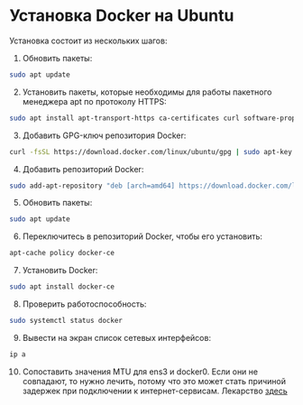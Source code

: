 # Установка Docker на Ubuntu

Установка состоит из нескольких шагов:

1. Обновить пакеты:

```bash
sudo apt update
```
2. Установить пакеты, которые необходимы для работы пакетного менеджера apt по протоколу HTTPS:

```bash
sudo apt install apt-transport-https ca-certificates curl software-properties-common
```

3. Добавить GPG-ключ репозитория Docker:

```bash
curl -fsSL https://download.docker.com/linux/ubuntu/gpg | sudo apt-key add -
```

4. Добавить репозиторий Docker:

```bash
sudo add-apt-repository "deb [arch=amd64] https://download.docker.com/linux/ubuntu bionic stable"
```

5. Обновить пакеты:

```bash
sudo apt update
```

6. Переключитесь в репозиторий Docker, чтобы его установить:

```bash
apt-cache policy docker-ce
```

7. Установить Docker:

```bash
sudo apt install docker-ce
```

8. Проверить работоспособность:

```bash
sudo systemctl status docker
```

9. Вывести на экран список сетевых интерфейсов:

```bash
ip a
```

10. Сопоставить значения MTU для ens3 и docker0. Если они не совпадают, то нужно лечить, потому что это может стать причиной задержек при подключении к интернет-сервисам. Лекарство [здесь](https://help.reg.ru/support/servery-vps/oblachnyye-servery/ustanovka-programmnogo-obespecheniya/kak-ustanovit-docker-na-ubuntu#1)